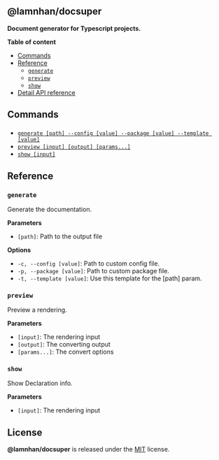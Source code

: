 <section id="head" data-note="AUTO-GENERATED CONTENT, DO NOT EDIT DIRECTLY!">

# @lamnhan/docsuper

**Document generator for Typescript projects.**

</section>

<section id="tocx" data-note="AUTO-GENERATED CONTENT, DO NOT EDIT DIRECTLY!">

**Table of content**

- [Commands](#commands)
- [Reference](#reference)
  - [`generate`](#command-generate)
  - [`preview`](#command-preview)
  - [`show`](#command-show)
- [Detail API reference](https://lamnhan.com/docsuper/api)


</section>

<section id="commands" data-note="AUTO-GENERATED CONTENT, DO NOT EDIT DIRECTLY!">

<h2><a name="commands"><p>Commands</p>
</a></h2>

- [`generate [path] --config [value] --package [value] --template [value]`](#command-generate)
- [`preview [input] [output] [params...]`](#command-preview)
- [`show [input]`](#command-show)

<h2><a name="reference"><p>Reference</p>
</a></h2>

<h3><a name="command-generate"><p><code>generate</code></p>
</a></h3>

Generate the documentation.

**Parameters**

- `[path]`: Path to the output file

**Options**

- `-c, --config [value]`: Path to custom config file.
- `-p, --package [value]`: Path to custom package file.
- `-t, --template [value]`: Use this template for the [path] param.

<h3><a name="command-preview"><p><code>preview</code></p>
</a></h3>

Preview a rendering.

**Parameters**

- `[input]`: The rendering input
- `[output]`: The converting output
- `[params...]`: The convert options

<h3><a name="command-show"><p><code>show</code></p>
</a></h3>

Show Declaration info.

**Parameters**

- `[input]`: The rendering input

</section>

<section id="license" data-note="AUTO-GENERATED CONTENT, DO NOT EDIT DIRECTLY!">

## License

**@lamnhan/docsuper** is released under the [MIT](https://github.com/lamnhan/docsuper/blob/master/LICENSE) license.

</section>
